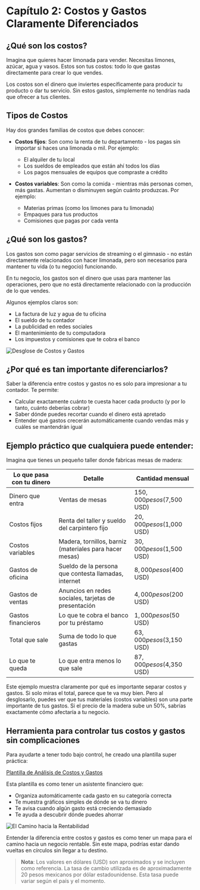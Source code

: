 # Capítulo 2: Costos y Gastos Claramente Diferenciados

## ¿Qué son los costos?

Imagina que quieres hacer limonada para vender. Necesitas limones, azúcar, agua y vasos. Estos son tus costos: todo lo que gastas directamente para crear lo que vendes.

Los costos son el dinero que inviertes específicamente para producir tu producto o dar tu servicio. Sin estos gastos, simplemente no tendrías nada que ofrecer a tus clientes.

## Tipos de Costos

Hay dos grandes familias de costos que debes conocer:

* **Costos fijos**: Son como la renta de tu departamento - los pagas sin importar si haces una limonada o mil. Por ejemplo:
  - El alquiler de tu local
  - Los sueldos de empleados que están ahí todos los días
  - Los pagos mensuales de equipos que compraste a crédito

* **Costos variables**: Son como la comida - mientras más personas comen, más gastas. Aumentan o disminuyen según cuánto produzcas. Por ejemplo:
  - Materias primas (como los limones para tu limonada)
  - Empaques para tus productos
  - Comisiones que pagas por cada venta

## ¿Qué son los gastos?

Los gastos son como pagar servicios de streaming o el gimnasio - no están directamente relacionados con hacer limonada, pero son necesarios para mantener tu vida (o tu negocio) funcionando.

En tu negocio, los gastos son el dinero que usas para mantener las operaciones, pero que no está directamente relacionado con la producción de lo que vendes.

Algunos ejemplos claros son:

* La factura de luz y agua de tu oficina
* El sueldo de tu contador
* La publicidad en redes sociales
* El mantenimiento de tu computadora
* Los impuestos y comisiones que te cobra el banco

![Desglose de Costos y Gastos](../graficos/grafico_desglose_costos_gastos.png)

## ¿Por qué es tan importante diferenciarlos?

Saber la diferencia entre costos y gastos no es solo para impresionar a tu contador. Te permite:

* Calcular exactamente cuánto te cuesta hacer cada producto (y por lo tanto, cuánto deberías cobrar)
* Saber dónde puedes recortar cuando el dinero está apretado
* Entender qué gastos crecerán automáticamente cuando vendas más y cuáles se mantendrán igual

## Ejemplo práctico que cualquiera puede entender:

Imagina que tienes un pequeño taller donde fabricas mesas de madera:

| Lo que pasa con tu dinero | Detalle | Cantidad mensual |
|----------|---------|------------------|
| Dinero que entra | Ventas de mesas | $150,000 pesos ($7,500 USD) |
| Costos fijos | Renta del taller y sueldo del carpintero fijo | $20,000 pesos ($1,000 USD) |
| Costos variables | Madera, tornillos, barniz (materiales para hacer mesas) | $30,000 pesos ($1,500 USD) |
| Gastos de oficina | Sueldo de la persona que contesta llamadas, internet | $8,000 pesos ($400 USD) |
| Gastos de ventas | Anuncios en redes sociales, tarjetas de presentación | $4,000 pesos ($200 USD) |
| Gastos financieros | Lo que te cobra el banco por tu préstamo | $1,000 pesos ($50 USD) |
| Total que sale | Suma de todo lo que gastas | $63,000 pesos ($3,150 USD) |
| Lo que te queda | Lo que entra menos lo que sale | $87,000 pesos ($4,350 USD) |

Este ejemplo muestra claramente por qué es importante separar costos y gastos. Si solo miras el total, parece que te va muy bien. Pero al desglosarlo, puedes ver que tus materiales (costos variables) son una parte importante de tus gastos. Si el precio de la madera sube un 50%, sabrías exactamente cómo afectaría a tu negocio.

## Herramienta para controlar tus costos y gastos sin complicaciones

Para ayudarte a tener todo bajo control, he creado una plantilla super práctica:

[Plantilla de Análisis de Costos y Gastos](../plantillas_excel/Plantilla_Analisis_Costos_Gastos.xlsx)

Esta plantilla es como tener un asistente financiero que:
* Organiza automáticamente cada gasto en su categoría correcta
* Te muestra gráficos simples de dónde se va tu dinero
* Te avisa cuando algún gasto está creciendo demasiado
* Te ayuda a descubrir dónde puedes ahorrar

![El Camino hacia la Rentabilidad](../infografias/infografia_camino_rentabilidad.png)

Entender la diferencia entre costos y gastos es como tener un mapa para el camino hacia un negocio rentable. Sin este mapa, podrías estar dando vueltas en círculos sin llegar a tu destino.

> **Nota**: Los valores en dólares (USD) son aproximados y se incluyen como referencia. La tasa de cambio utilizada es de aproximadamente 20 pesos mexicanos por dólar estadounidense. Esta tasa puede variar según el país y el momento.
